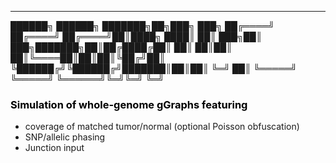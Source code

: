 ---

 ██████╗  ██████╗ ███████╗██╗███╗   ███╗
██╔════╝ ██╔════╝ ██╔════╝██║████╗ ████║
██║  ███╗██║  ███╗███████╗██║██╔████╔██║
██║   ██║██║   ██║╚════██║██║██║╚██╔╝██║
╚██████╔╝╚██████╔╝███████║██║██║ ╚═╝ ██║
 ╚═════╝  ╚═════╝ ╚══════╝╚═╝╚═╝     ╚═╝
                                                

### <font color=black> Simulation of whole-genome gGraphs featuring </font>

* coverage of matched tumor/normal (optional Poisson obfuscation)
* SNP/allelic phasing
* Junction input

